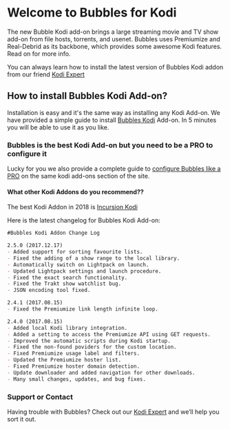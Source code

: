 # Welcome to Bubbles for Kodi

The new Bubble Kodi add-on brings a large streaming movie and TV show add-on from file hosts, torrents, and usenet. Bubbles uses Premiumize and Real-Debrid as its backbone, which provides some awesome Kodi features. Read on for more info.

You can always learn how to install the latest version of Bubbles Kodi addon from our friend [Kodi Expert](https://kodi.expert/bubbles-kodi/)

## How to install Bubbles Kodi Add-on?

Installation is easy and it's the same way as installing any Kodi Add-on. We have provided a simple guide to install [Bubbles Kodi](https://kodi.expert/bubbles-kodi/) Add-on. In 5 minutes you will be able to use it as you like.

### Bubbles is the best Kodi Add-on but you need to be a PRO to configure it
Lucky for you we also provide a complete guide to [configure Bubbles like a PRO](https://kodi.expert/configure-bubbles-kodi-addon-like-pro/) on the same kodi add-ons section of the site.

#### What other Kodi Addons do you recommend??
The best Kodi Addon in 2018 is [Incursion Kodi](http://kodi.expert/incursion-kodi-addon-install-use-newest-fork-covenant/)


Here is the latest changelog for Bubbles Kodi Add-on:

```markdown
#Bubbles Kodi Addon Change Log

2.5.0 (2017.12.17)
- Added support for sorting favourite lists.
- Fixed the adding of a show range to the local library.
- Automatically switch on Lightpack on launch.
- Updated Lightpack settings and launch procedure.
- Fixed the exact search functionality.
- Fixed the Trakt show watchlist bug.
- JSON encoding tool fixed.

2.4.1 (2017.08.15)
- Fixed the Premiumize link length infinite loop.

2.4.0 (2017.08.15)
- Added local Kodi library integration.
- Added a setting to access the Premiumize API using GET requests.
- Improved the automatic scripts during Kodi startup.
- Fixed the non-found poviders for the custom location.
- Fixed Premiumize usage label and filters.
- Updated the Premiumize hoster list.
- Fixed Premiumize hoster domain detection.
- Update downloader and added navigation for other downloads.
- Many small changes, updates, and bug fixes.


```


### Support or Contact

Having trouble with Bubbles? Check out our [Kodi Expert](https://kodi.expert/) and we’ll help you sort it out.
